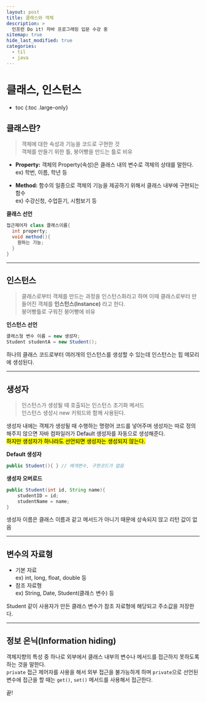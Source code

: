 ```yaml
---
layout: post
title: 클래스와 객체
description: >
  인프런 Do it! 자바 프로그래밍 입문 수강 중
sitemap: true
hide_last_modified: true
categories:
  - til
  - java
---
```


# 클래스, 인스턴스

* toc
{:toc .large-only}

## 클래스란?

>객체에 대한 속성과 기능을 코드로 구현한 것<br>
>객체를 만들기 위한 틀, 붕어빵을 만드는 틀로 비유

- __Property:__ 객체의 Property(속성)은 클래스 내의 변수로 객체의 상태를 말한다.<br>
ex) 학번, 이름, 학년 등

- __Method:__ 함수의 일종으로 객체의 기능을 제공하기 위해서 클래스 내부에 구현되는 함수<br>
ex) 수강신청, 수업듣기, 시험보기 등

__클래스 선언__

```java
접근제어자 class 클래스이름{
  int property;
  void method(){
    원하는 기능;
  }
}
```
---

## 인스턴스
>클래스로부터 객체를 만드는 과정을 인스턴스화라고 하며
>이때 클래스로부터 만들어진 객체를 __인스턴스(Instance)__ 라고 한다.<br>
>붕어빵틀로 구워진 붕어빵에 비유

__인스턴스 선언__
```java
클래스형 변수 이름 = new 생성자;
Student studentA = new Student();
```
하나의 클래스 코드로부터 여러개의 인스턴스를 생성할 수 있는데 인스턴스는 힙 메모리에 생성된다.
<br>

---

## 생성자
>인스턴스가 생성될 때 호출되는 인스턴스 초기화 메서드<br>
>인스턴스 생성시 new 키워드와 함께 사용된다.

생성자 내에는 객체가 생성될 때 수행하는 명령어 코드를 넣어주며 생성자는 따로 정의해주지 않으면 자바 컴파일러가 <span style='background-color: #f5f0ff'>Default 생성자</span>를 자동으로 생성해준다.<br>
<mark>하지만 생성자가 하나라도 선언되면 생성자는 생성되지 않는다.</mark>


__Default 생성자__
```JAVA
public Student(){ } // 매개변수, 구현코드가 없음
```

__생성자 오버로드__

```java
public Student(int id, String name){
	studentID = id;
	studentName = name;
}
```

생성자 이름은 클래스 이름과 같고 메서드가 아니기 때문에 상속되지 않고 리턴 값이 없음
<br>

---

## 변수의 자료형
- 기본 자료<br>
ex) int, long, float, double 등
- 참조 자료형<br>
ex) String, Date, Student(클래스 변수) 등<br>

Student 같이 사용자가 만든 클래스 변수가 참조 자료형에 해당되고 주소값을 저장한다.
<br>

---

## 정보 은닉(Information hiding)
객체지향의 특성 중 하나로 외부에서 클래스 내부의 변수나 메서드를 접근하지 못하도록 하는 것을 말한다.<br>
`private` 접근 제어자를 사용을 해서 외부 접근을 불가능하게 하며 `private`으로 선언된 변수에 접근을 할 때는 `get()`, `set()` 메서드를 사용해서 접근한다.

끝!
